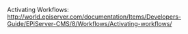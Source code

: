 Activating Workflows:
http://world.episerver.com/documentation/Items/Developers-Guide/EPiServer-CMS/8/Workflows/Activating-workflows/
